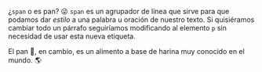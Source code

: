 ¿`span` o es pan? :stuck_out_tongue_winking_eye: `span` es un agrupador de línea que sirve para que podamos dar _estilo_ a una palabra u oración de nuestro texto. Si quisiéramos cambiar todo un párrafo seguiríamos modificando al elemento `p` sin necesidad de usar esta nueva etiqueta. 

El pan :bread:, en cambio, es un alimento a base de harina muy conocido en el mundo. :earth_americas: